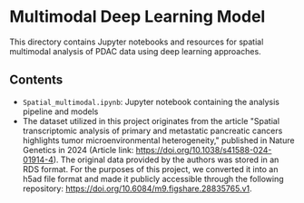 # Multimodal Deep Learning Model

This directory contains Jupyter notebooks and resources for spatial multimodal analysis of PDAC data using deep learning approaches.

## Contents
- `Spatial_multimodal.ipynb`: Jupyter notebook containing the analysis pipeline and models
- The dataset utilized in this project originates from the article "Spatial transcriptomic analysis of primary and metastatic pancreatic cancers highlights tumor microenvironmental heterogeneity," published in Nature Genetics in 2024 (Article link: https://doi.org/10.1038/s41588-024-01914-4). The original data provided by the authors was stored in an RDS format. For the purposes of this project, we converted it into an h5ad file format and made it publicly accessible through the following repository: https://doi.org/10.6084/m9.figshare.28835765.v1.
